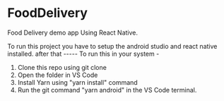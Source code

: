 # FoodDelivery
Food Delivery demo app Using React Native.



To run this project you have to setup the android studio and react native installed.
after that -----
To run this in your system -
1. Clone this repo using git clone 
2. Open the folder in VS Code
3. Install Yarn using "yarn install" command
4. Run the git command "yarn android" in the VS Code terminal.

